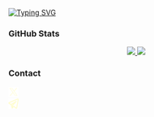 [![Typing SVG](https://readme-typing-svg.herokuapp.com?font=Fira+Code&pause=1000&color=B3EEF7&width=435&lines=Welcome+to+0xGery+Github+Profile)](https://git.io/typing-svg)

### GitHub Stats

<div align="center" style="display: flex; justify-content: center;"> 
    <a href="https://github.com/0xGery"> 
    <img height="180px" src="https://github-readme-stats.vercel.app/api?username=0xGery&show_icons=true&theme=one_dark_pro&include_all_commits=true&count_private=true"/> 
    <img height="180px" src="https://github-readme-stats.vercel.app/api/top-langs/?username=0xGery&layout=compact&langs_count=8&theme=one_dark_pro"/> 
    </a> 
</div>
    
### Contact
<div> 
    <a href="https://x.com/NullxGery" target="_blank">
        <img src="https://raw.githubusercontent.com/0xGery/Fullstack/refs/heads/main/Frontend/src/Assets/social/twitter.svg" width="20" height="20" alt="Twitter">
    </a>
<br>
    <a href="https://t.me/NullxGery" target="_blank">
        <img src="https://raw.githubusercontent.com/0xGery/Fullstack/refs/heads/main/Frontend/src/Assets/social/telegram.svg" width="20" height="20" alt="Telegram">
    </a>
</div>

